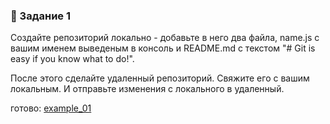 ### 📘 Задание 1

Создайте репозиторий локально - добавьте в него два файла, name.js с вашим именем выведеным в консоль и README.md с текстом "# Git is easy if you know what to do!".

После этого сделайте удаленный репозиторий. Свяжите его с вашим локальным. И отправьте изменения с локального в удаленный.

готово: [example_01](https://github.com/AlexH73/example_01)
